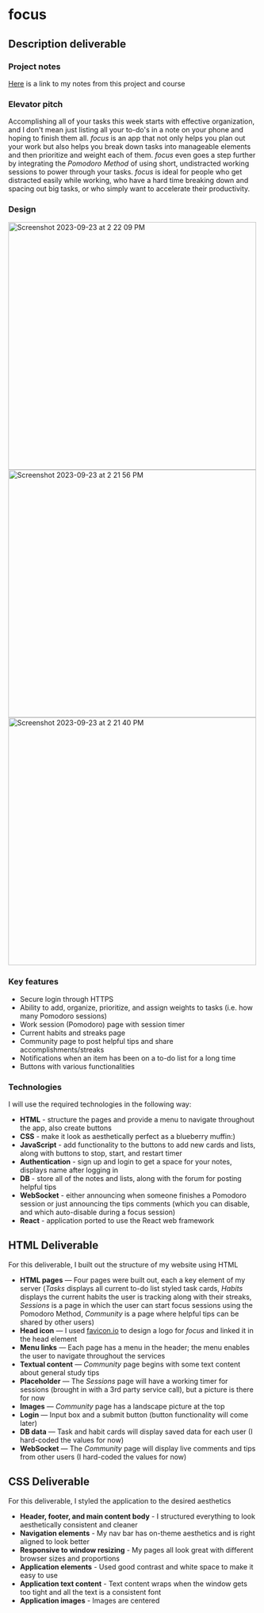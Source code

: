 # focus
## Description deliverable
### Project notes
[Here](/notes.md) is a link to my notes from this project and course

### Elevator pitch
Accomplishing all of your tasks this week starts with effective organization, and I don't mean just listing all your to-do's in a note on your phone and hoping to finish them all. *focus* is an app that not only helps you plan out your work but also helps you break down tasks into manageable elements and then prioritize and weight each of them. *focus* even goes a step further by integrating the *Pomodoro Method* of using short, undistracted working sessions to power through your tasks. *focus* is ideal for people who get distracted easily while working, who have a hard time breaking down and spacing out big tasks, or who simply want to accelerate their productivity. 

### Design
<img width="500" alt="Screenshot 2023-09-23 at 2 22 09 PM" src="https://github.com/Woolfsky/startup/assets/117865470/68b3f015-257c-40c2-9fd1-e6cf66338fc7">
<img width="500" alt="Screenshot 2023-09-23 at 2 21 56 PM" src="https://github.com/Woolfsky/startup/assets/117865470/8090079b-7884-45c0-b0c1-21a577f666a1">
<img width="500" alt="Screenshot 2023-09-23 at 2 21 40 PM" src="https://github.com/Woolfsky/startup/assets/117865470/7667d10e-b836-4e98-b78a-a7de083654e6">

### Key features
+ Secure login through HTTPS
+ Ability to add, organize, prioritize, and assign weights to tasks (i.e. how many Pomodoro sessions)
+ Work session (Pomodoro) page with session timer
+ Current habits and streaks page
+ Community page to post helpful tips and share accomplishments/streaks
+ Notifications when an item has been on a to-do list for a long time
+ Buttons with various functionalities

### Technologies
I will use the required technologies in the following way:<br>
+ **HTML** - structure the pages and provide a menu to navigate throughout the app, also create buttons
+ **CSS** - make it look as aesthetically perfect as a blueberry muffin:)
+ **JavaScript** - add functionality to the buttons to add new cards and lists, along with buttons to stop, start, and restart timer
+ **Authentication** - sign up and login to get a space for your notes, displays name after logging in
+ **DB** - store all of the notes and lists, along with the forum for posting helpful tips
+ **WebSocket** - either announcing when someone finishes a Pomodoro session or just announcing the tips comments (which you can disable, and which auto-disable during a focus session)
+ **React** - application ported to use the React web framework

## HTML Deliverable
For this deliverable, I built out the structure of my website using HTML
+ **HTML pages** — Four pages were built out, each a key element of my server (*Tasks* displays all current to-do list styled task cards, *Habits* displays the current habits the user is tracking along with their streaks, *Sessions* is a page in which the user can start focus sessions using the Pomodoro Method, *Community* is a page where helpful tips can be shared by other users)
+ **Head icon** — I used [favicon.io](https://favicon.io/) to design a logo for *focus* and linked it in the head element
+ **Menu links** — Each page has a menu in the header; the menu enables the user to navigate throughout the services
+ **Textual content** — *Community* page begins with some text content about general study tips
+ **Placeholder** — The *Sessions* page will have a working timer for sessions (brought in with a 3rd party service call), but a picture is there for now
+ **Images** — *Community* page has a landscape picture at the top
+ **Login** — Input box and a submit button (button functionality will come later)
+ **DB data** — Task and habit cards will display saved data for each user (I hard-coded the values for now)
+ **WebSocket** — The *Community* page will display live comments and tips from other users (I hard-coded the values for now)

## CSS Deliverable
For this deliverable, I styled the application to the desired aesthetics
+ **Header, footer, and main content body** - I structured everything to look aesthetically consistent and cleaner
+ **Navigation elements** - My nav bar has on-theme aesthetics and is right aligned to look better
+ **Responsive to window resizing** - My pages all look great with different browser sizes and proportions
+ **Application elements** - Used good contrast and white space to make it easy to use
+ **Application text content** - Text content wraps when the window gets too tight and all the text is a consistent font
+ **Application images** - Images are centered
